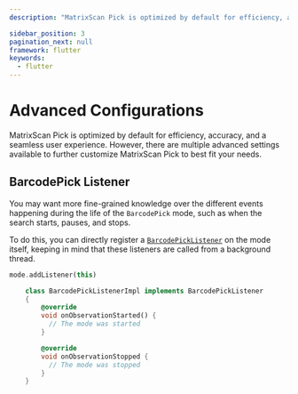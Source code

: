 ```yaml
---
description: "MatrixScan Pick is optimized by default for efficiency, accuracy, and a seamless user experience. However, there are multiple advanced settings available to further customize MatrixScan Pick to best fit your needs.                                                                     "

sidebar_position: 3
pagination_next: null
framework: flutter
keywords:
  - flutter
---
```


# Advanced Configurations

MatrixScan Pick is optimized by default for efficiency, accuracy, and a seamless user experience. However, there are multiple advanced settings available to further customize MatrixScan Pick to best fit your needs.

## BarcodePick Listener

You may want more fine-grained knowledge over the different events happening during the life of the `BarcodePick` mode, such as when the search starts, pauses, and stops.

To do this, you can directly register a [`BarcodePickListener`](https://docs.scandit.com/data-capture-sdk/android/barcode-capture/api/barcode-pick-listener.html#interface-scandit.datacapture.barcode.pick.IBarcodePickListener) on the mode itself, keeping in mind that these listeners are called from a background thread.

```dart
mode.addListener(this)

    class BarcodePickListenerImpl implements BarcodePickListener
    {
        @override
        void onObservationStarted() {
          // The mode was started
        }

        @override
        void onObservationStopped {
          // The mode was stopped
        }
    }
```
